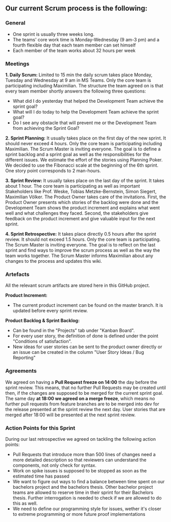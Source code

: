 ## Our current Scrum process is the following:

### General
- One sprint is usually three weeks long.
- The teams' core work time is Monday-Wednesday (9 am-3 pm) and a fourth flexible day that each team member can set himself
- Each member of the team works about 32 hours per week

### Meetings

**1. Daily Scrum:**
Limited to 15 min the daily scrum takes place Monday, Tuesday and Wednesday at 9 am in MS Teams.
Only the core team is participating including Maximilian.
The structure the team agreed on is that every team member shortly answers the following three questions:
* What did I do yesterday that helped the Development Team achieve the sprint goal?
* What will I do today to help the Development Team achieve the sprint goal?
* Do I see any obstacle that will prevent me or the Development Team from achieving the Sprint Goal?

**2. Sprint Planning:**
It usually takes place on the first day of the new sprint. It should never exceed 4 hours.
Only the core team is participating including Maximilian. The Scrum Master is inviting everyone. The goal is to define a sprint backlog and a sprint goal as well as the responsibilities for the different issues. We estimate the effort of the stories using Planning Poker. We decided to use the Fibonacci scale at the beginning of the 6th sprint. One story point corresponds to 2 man-hours.

**3. Sprint Review:**
It usually takes place on the last day of the sprint. It takes about 1 hour.
The core team is participating as well as important Stakeholders like Prof. Weske, Tobias Metzke-Bernstein, Simon Siegert, Maximilian Völker. The Product Owner takes care of the invitations.
First, the Product Owner presents which stories of the backlog were done and the Development Team shows the product increment and explains what went well and what challenges they faced. Second, the stakeholders give feedback on the product increment and give valuable input for the next sprint.

**4. Sprint Retrospective:**
It takes place directly 0.5 hours after the sprint review. It should not exceed 1.5 hours. Only the core team is participating.
The Scrum Master is inviting everyone. The goal is to reflect on the last sprint and find ways to improve the scrum process as well as the way the team works together. The Scrum Master informs Maximilian about any changes to the process and updates this wiki.

### Artefacts
All the relevant scrum artifacts are stored here in this GitHub project.

**Product Increment:**
* The current product increment can be found on the master branch. It is updated before every sprint review.

**Product Backlog & Sprint Backlog:**
* Can be found in the "Projects" tab under "Kanban Board".
* For every user story, the definition of done is defined under the point "Conditions of satisfaction".
* New ideas for user stories can be sent to the product owner directly or an issue can be created in the column "User Story Ideas / Bug Reporting" 


### Agreements

We agreed on having a **Pull Request freeze on 14:00** the day before the sprint review. This means, that no further Pull Requests may be created until then, if the changes are supposed to be merged for the current sprint goal. The same day **at 18:00 we agreed on a merge freeze**, which means no further pull requests from feature branches are to be merged into dev for the release presented at the sprint review the next day. User stories that are merged after 18:00 will be presented at the next sprint review.

### Action Points for this Sprint

During our last retrospective we agreed on tackling the following action points:
* Pull Requests that introduce more than 500 lines of changes need a more detailed description so that reviewers can understand the components, not only check for syntax.
* Work on spike issues is supposed to be stopped as soon as the estimated time has passed
* We want to figure out ways to find a balance between time spent on our bachelors project and the bachelors thesis. Other bachelor project teams are allowed to reserve time in their sprint for their Bachelors thesis. Further interrogation is needed to check if we are allowed to do this as well.
* We need to define our programming style for issues, wether it's closer to extreme programming or more future proof implementations
